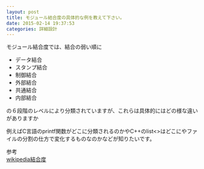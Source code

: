 ```yaml
---
layout: post
title: モジュール結合度の具体的な例を教えて下さい。
date: 2015-02-14 19:37:53
categories: 詳細設計
---
```

<!-- {% raw %} -->
<p>モジュール結合度では、結合の弱い順に</p>

<ul>
<li>データ結合</li>
<li>スタンプ結合</li>
<li>制御結合</li>
<li>外部結合</li>
<li>共通結合</li>
<li>内部結合</li>
</ul>

<p>の６段階のレベルにより分類されていますが、これらは具体的にはどの様な違いがありますか</p>

<p>例えばC言語のprintf関数がどこに分類されるのかやC++のlist&lt;>はどこにやファイルの分割の仕方で変化するものなのかなどが知りたいです。</p>

<p>参考<br>
<a href="http://ja.wikipedia.org/wiki/%E7%B5%90%E5%90%88%E5%BA%A6" rel="nofollow">wikipedia結合度</a></p>
<!-- {% endraw %} -->
